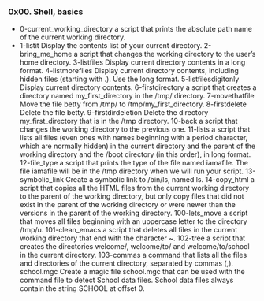 ### 0x00. Shell, basics
- 0-current_working_directory a script that prints the absolute path name of the current working directory.
- 1-listit Display the contents list of your current directory.
2-bring_me_home a script that changes the working directory to the user’s home directory.
3-listfiles Display current directory contents in a long format.
4-listmorefiles Display current directory contents, including hidden files (starting with .). Use the long format.
5-listfilesdigitonly Display current directory contents.
6-firstdirectory a script that creates a directory named my_first_directory in the /tmp/ directory.
7-movethatfile Move the file betty from /tmp/ to /tmp/my_first_directory.
8-firstdelete Delete the file betty.
9-firstdirdeletion Delete the directory my_first_directory that is in the /tmp directory.
10-back a script that changes the working directory to the previous one.
11-lists a script that lists all files (even ones with names beginning with a period character, which are normally hidden) in the current directory and the parent of the working directory and the /boot directory (in this order), in long format.
12-file_type a script that prints the type of the file named iamafile. The file iamafile will be in the /tmp directory when we will run your script.
13-symbolic_link Create a symbolic link to /bin/ls, named ls.
14-copy_html a script that copies all the HTML files from the current working directory to the parent of the working directory, but only copy files that did not exist in the parent of the working directory or were newer than the versions in the parent of the working directory.
100-lets_move a script that moves all files beginning with an uppercase letter to the directory /tmp/u.
101-clean_emacs a script that deletes all files in the current working directory that end with the character ~.
102-tree a script that creates the directories welcome/, welcome/to/ and welcome/to/school in the current directory.
103-commas a command that lists all the files and directories of the current directory, separated by commas (,).
school.mgc Create a magic file school.mgc that can be used with the command file to detect School data files. School data files always contain the string SCHOOL at offset 0.
